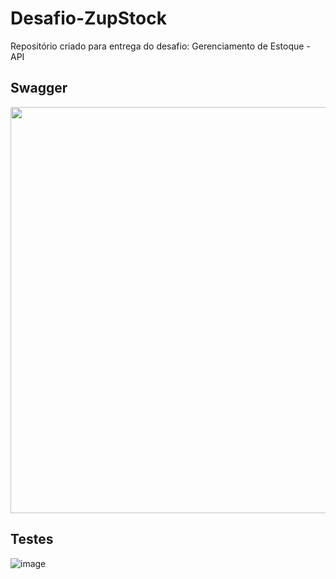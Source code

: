 # Desafio-ZupStock
Repositório criado para entrega do desafio: Gerenciamento de Estoque - API

## Swagger
<img src="./stock/src/main/resources/img/swagger.png" width="650">

## Testes
![image](https://github.com/NicolyZup/Desafio-ZupStock/assets/133882322/c9894886-9151-4bd6-9753-1ad636727689)

